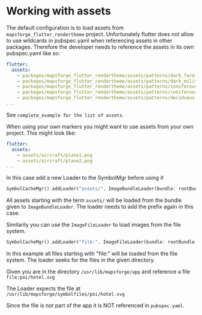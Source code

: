 # Working with assets

The default configuration is to load assets from ``mapsforge_flutter_rendertheme`` project. 
Unfortunately flutter does not allow to use wildcards in pubspec.yaml when referencing assets in other packages. 
Therefore the developer needs to reference the assets in its own pubspec.yaml like so:

```yaml
flutter:
  assets:
    - packages/mapsforge_flutter_rendertheme/assets/patterns/dark_farmland.svg
    - packages/mapsforge_flutter_rendertheme/assets/patterns/dark_military.png
    - packages/mapsforge_flutter_rendertheme/assets/patterns/coniferous.svg
    - packages/mapsforge_flutter_rendertheme/assets/patterns/coniferous_and_deciduous.svg
    - packages/mapsforge_flutter_rendertheme/assets/patterns/deciduous.svg
...
```

See ``complete_example for the list of assets``. 

When using your own markers you might want to use assets from your own project. This might look like:

```yaml
flutter:
  assets:
    - assets/aircraft/plane1.png
    - assets/aircraft/plane2.png
...
```

In this case add a new Loader to the SymbolMgr before using it

```dart
SymbolCacheMgr().addLoader("assets/", ImageBundleLoader(bundle: rootBundle, pathPrefix: "assets/"));
```

All assets starting with the term ``assets/`` will be loaded from the bundle given to ``ImageBundleLoader``. The loader needs to add the prefix again in this case. 

Similarily you can use the ``ImageFileLoader`` to load images from the file system.

```dart
SymbolCacheMgr().addLoader("file:", ImageFileLoader(bundle: rootBundle, pathPrefix: "../symbolfiles/"));
```

In this example all files starting with "file:" will be loaded from the file system. The loader seeks for the files in the given directory.

Given you are in the directory ``/usr/lib/mapsforge/app`` and reference a file ``file:poi/hotel.svg``

The Loader expects the file at ``/usr/lib/mapsforge/symbolfiles/poi/hotel.svg``

Since the file is not part of the app it is NOT referenced in ``pubspec.yaml``.

